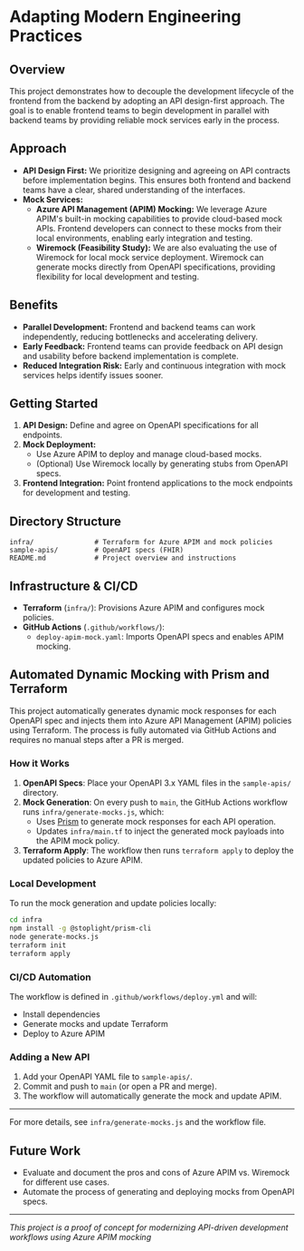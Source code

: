 # Adapting Modern Engineering Practices

## Overview
This project demonstrates how to decouple the development lifecycle of the frontend from the backend by adopting an API design-first approach. The goal is to enable frontend teams to begin development in parallel with backend teams by providing reliable mock services early in the process.

## Approach
- **API Design First:** We prioritize designing and agreeing on API contracts before implementation begins. This ensures both frontend and backend teams have a clear, shared understanding of the interfaces.
- **Mock Services:**
  - **Azure API Management (APIM) Mocking:** We leverage Azure APIM's built-in mocking capabilities to provide cloud-based mock APIs. Frontend developers can connect to these mocks from their local environments, enabling early integration and testing.
  - **Wiremock (Feasibility Study):** We are also evaluating the use of Wiremock for local mock service deployment. Wiremock can generate mocks directly from OpenAPI specifications, providing flexibility for local development and testing.

## Benefits
- **Parallel Development:** Frontend and backend teams can work independently, reducing bottlenecks and accelerating delivery.
- **Early Feedback:** Frontend teams can provide feedback on API design and usability before backend implementation is complete.
- **Reduced Integration Risk:** Early and continuous integration with mock services helps identify issues sooner.

## Getting Started
1. **API Design:** Define and agree on OpenAPI specifications for all endpoints.
2. **Mock Deployment:**
   - Use Azure APIM to deploy and manage cloud-based mocks.
   - (Optional) Use Wiremock locally by generating stubs from OpenAPI specs.
3. **Frontend Integration:** Point frontend applications to the mock endpoints for development and testing.

## Directory Structure

```
infra/               # Terraform for Azure APIM and mock policies
sample-apis/         # OpenAPI specs (FHIR)
README.md            # Project overview and instructions
```

## Infrastructure & CI/CD
- **Terraform** (`infra/`): Provisions Azure APIM and configures mock policies.
- **GitHub Actions** (`.github/workflows/`):
  - `deploy-apim-mock.yaml`: Imports OpenAPI specs and enables APIM mocking.

## Automated Dynamic Mocking with Prism and Terraform

This project automatically generates dynamic mock responses for each OpenAPI spec and injects them into Azure API Management (APIM) policies using Terraform. The process is fully automated via GitHub Actions and requires no manual steps after a PR is merged.

### How it Works

1. **OpenAPI Specs**: Place your OpenAPI 3.x YAML files in the `sample-apis/` directory.
2. **Mock Generation**: On every push to `main`, the GitHub Actions workflow runs `infra/generate-mocks.js`, which:
    - Uses [Prism](https://github.com/stoplightio/prism) to generate mock responses for each API operation.
    - Updates `infra/main.tf` to inject the generated mock payloads into the APIM mock policy.
3. **Terraform Apply**: The workflow then runs `terraform apply` to deploy the updated policies to Azure APIM.

### Local Development

To run the mock generation and update policies locally:

```sh
cd infra
npm install -g @stoplight/prism-cli
node generate-mocks.js
terraform init
terraform apply
```

### CI/CD Automation

The workflow is defined in `.github/workflows/deploy.yml` and will:
- Install dependencies
- Generate mocks and update Terraform
- Deploy to Azure APIM

### Adding a New API

1. Add your OpenAPI YAML file to `sample-apis/`.
2. Commit and push to `main` (or open a PR and merge).
3. The workflow will automatically generate the mock and update APIM.

---

For more details, see `infra/generate-mocks.js` and the workflow file.

## Future Work
- Evaluate and document the pros and cons of Azure APIM vs. Wiremock for different use cases.
- Automate the process of generating and deploying mocks from OpenAPI specs.

---

*This project is a proof of concept for modernizing API-driven development workflows using Azure APIM mocking*
